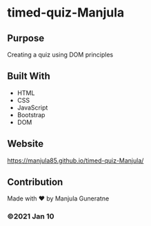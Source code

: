 # timed-quiz-Manjula

## Purpose
Creating a quiz using DOM principles

## Built With
* HTML
* CSS
* JavaScript
* Bootstrap
* DOM

## Website
https://manjula85.github.io/timed-quiz-Manjula/

## Contribution
Made with ❤️ by Manjula Guneratne

### ©️2021 Jan 10